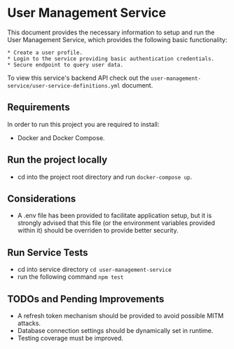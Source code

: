 # User Management Service

This document provides the necessary information to setup and run the User Management Service, which provides the following basic functionality:

    * Create a user profile.
    * Login to the service providing basic authentication credentials.
    * Secure endpoint to query user data.

To view this service's backend API check out the `user-management-service/user-service-definitions.yml` document.

## Requirements

In order to run this project you are required to install:

- Docker and Docker Compose.

## Run the project locally

- cd into the project root directory and run `docker-compose up`.

## Considerations

- A .env file has been provided to facilitate application setup, but it is strongly advised that this file (or the environment variables provided within it) should be overriden to provide better security.

## Run Service Tests

- cd into service directory `cd user-management-service`
- run the following command `npm test`

## TODOs and Pending Improvements 

- A refresh token mechanism should be provided to avoid possible MITM attacks.
- Database connection settings should be dynamically set in runtime.
- Testing coverage must be improved.

